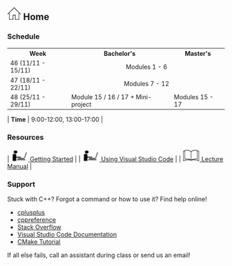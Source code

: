 ## [![Home](img/home.jpg)](https://rugtres.github.io/programming4biologists/) Home

### Schedule

<table>
  <tr>
    <th>Week</th>
    <th>Bachelor's</th>
    <th>Master's</th>
  </tr>
  <tr>
    <td>46 (11/11 - 15/11)</td>
    <td colspan="2" style="text-align:center">Modules 1 - 6</td>
  </tr>
  <tr>
    <td>47 (18/11 - 22/11)</td>
    <td colspan="2" style="text-align:center">Modules 7 - 12</td>
  </tr>
  <tr>
    <td>48 (25/11 - 29/11)</td>
    <td>Module 15 / 16 / 17 + Mini-project</td>
    <td>Modules 15 - 17</td>
  </tr>
</table>

| **Time** | 9:00-12:00, 13:00-17:00 |

### Resources

| [![laptop](img/laptop.png) Getting Started](https://rugtres.github.io/programming4biologists/getting-started) | 
| [![laptop](img/laptop.png) Using Visual Studio Code](https://rugtres.github.io/programming4biologists/using-vs-code) | 
| [![book](img/book.png) Lecture Manual](https://github.com/rugtres/programming4biologists/blob/6f7eb2d7735704c3f4f828f633fba361906b4a38/Syllabus_2024.pdf) |


### Support

Stuck with C++? Forgot a command or how to use it? Find help online!

- [cplusplus](https://www.cplusplus.com/)
- [cppreference](https://en.cppreference.com/w/)
- [Stack Overflow](https://stackoverflow.com/questions/tagged/c%2B%2B)
- [Visual Studio Code Documentation](https://code.visualstudio.com/docs)
- [CMake Tutorial](https://cmake.org/cmake/help/v3.22/guide/tutorial/index.html)

If all else fails, call an assistant during class or send us an email!
